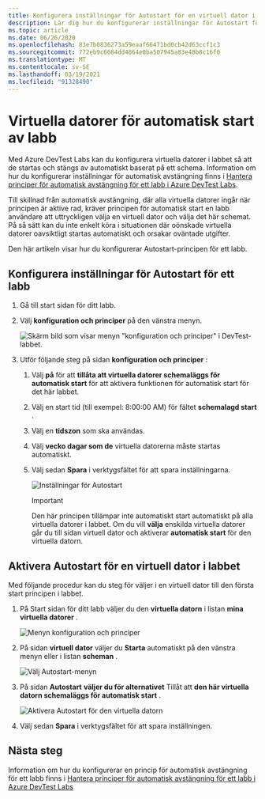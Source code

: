 ```yaml
---
title: Konfigurera inställningar för Autostart för en virtuell dator i Azure DevTest Labs | Microsoft Docs
description: Lär dig hur du konfigurerar inställningar för Autostart för virtuella datorer i ett labb. Med den här inställningen kan virtuella datorer i labbet startas automatiskt enligt ett schema.
ms.topic: article
ms.date: 06/26/2020
ms.openlocfilehash: 83e7b0836273a59eaaf66471bd0cb42d63ccf1c3
ms.sourcegitcommit: 772eb9c6684dd4864e0ba507945a83e48b8c16f0
ms.translationtype: MT
ms.contentlocale: sv-SE
ms.lasthandoff: 03/19/2021
ms.locfileid: "91328490"
---
```

# <a name="auto-startup-lab-virtual-machines"></a>Virtuella datorer för automatisk start av labb  
Med Azure DevTest Labs kan du konfigurera virtuella datorer i labbet så att de startas och stängs av automatiskt baserat på ett schema. Information om hur du konfigurerar inställningar för automatisk avstängning finns i [Hantera principer för automatisk avstängning för ett labb i Azure DevTest Labs](devtest-lab-auto-shutdown.md). 

Till skillnad från automatisk avstängning, där alla virtuella datorer ingår när principen är aktive rad, kräver principen för automatisk start en labb användare att uttryckligen välja en virtuell dator och välja det här schemat. På så sätt kan du inte enkelt köra i situationen där oönskade virtuella datorer oavsiktligt startas automatiskt och orsakar oväntade utgifter.

Den här artikeln visar hur du konfigurerar Autostart-principen för ett labb.

## <a name="configure-autostart-settings-for-a-lab"></a>Konfigurera inställningar för Autostart för ett labb 
1. Gå till start sidan för ditt labb. 
2. Välj **konfiguration och principer** på den vänstra menyn. 

    ![Skärm bild som visar menyn "konfiguration och principer" i DevTest-labbet.](./media/devtest-lab-auto-startup-vm/configuration-policies-menu.png)
3. Utför följande steg på sidan **konfiguration och principer** :
    
    1. Välj **på** för att **tillåta att virtuella datorer schemaläggs för automatisk start** för att aktivera funktionen för automatisk start för det här labbet. 
    2. Välj en start tid (till exempel: 8:00:00 AM) för fältet **schemalagd start** . 
    3. Välj en **tidszon** som ska användas. 
    4. Välj **vecko dagar som de** virtuella datorerna måste startas automatiskt. 
    5. Välj sedan **Spara** i verktygsfältet för att spara inställningarna. 

        ![Inställningar för Autostart](./media/devtest-lab-auto-startup-vm/auto-start-configuration.png)

        > [!IMPORTANT]
        > Den här principen tillämpar inte automatiskt start automatiskt på alla virtuella datorer i labbet. Om du vill **välja** enskilda virtuella datorer går du till sidan virtuell dator och aktiverar **automatisk start** för den virtuella datorn.

## <a name="enable-autostart-for-a-vm-in-the-lab"></a>Aktivera Autostart för en virtuell dator i labbet
Med följande procedur kan du steg för väljer i en virtuell dator till den första start principen i labbet. 

1. På Start sidan för ditt labb väljer du den **virtuella datorn** i listan **mina virtuella datorer** . 

    ![Menyn konfiguration och principer](./media/devtest-lab-auto-startup-vm/select-vm.png)
2. På sidan **virtuell dator** väljer du **Starta** automatiskt på den vänstra menyn eller i listan **scheman** . 

    ![Välj Autostart-menyn](./media/devtest-lab-auto-startup-vm/select-auto-start.png)
3. På sidan **Autostart** **väljer du för alternativet** Tillåt att **den här virtuella datorn schemaläggs för automatisk start** .

    ![Aktivera Autostart för den virtuella datorn](./media/devtest-lab-auto-startup-vm/auto-start-vm.png)
4. Välj sedan **Spara** i verktygsfältet för att spara inställningen. 


## <a name="next-steps"></a>Nästa steg
Information om hur du konfigurerar en princip för automatisk avstängning för ett labb finns i [Hantera principer för automatisk avstängning för ett labb i Azure DevTest Labs](devtest-lab-auto-shutdown.md)
